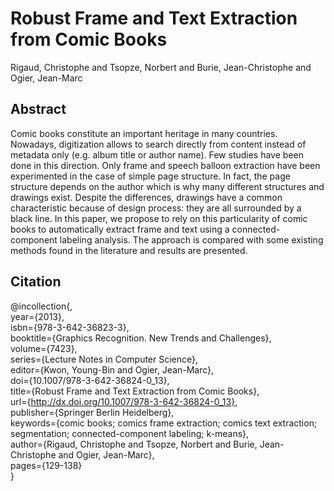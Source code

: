 Robust Frame and Text Extraction from Comic Books
===============================================
Rigaud, Christophe and Tsopze, Norbert and Burie, Jean-Christophe and Ogier, Jean-Marc   
   
Abstract
------------------------------------------------
Comic books constitute an important heritage in many countries. Nowadays, digitization allows to search directly from content instead of metadata only (e.g. album title or author name). Few studies have been done in this direction. Only frame and speech balloon extraction have been experimented in the case of simple page structure. In fact, the page structure depends on the author which is why many different structures and drawings exist. Despite the differences, drawings have a common characteristic because of design process: they are all surrounded by a black line. In this paper, we propose to rely on this particularity of comic books to automatically extract frame and text using a connected-component labeling analysis. The approach is compared with some existing methods found in the literature and results are presented.

Citation
-------------------------------------------------
@incollection{,  
year={2013},  
isbn={978-3-642-36823-3},  
booktitle={Graphics Recognition. New Trends and Challenges},  
volume={7423},  
series={Lecture Notes in Computer Science},  
editor={Kwon, Young-Bin and Ogier, Jean-Marc},  
doi={10.1007/978-3-642-36824-0_13},  
title={Robust Frame and Text Extraction from Comic Books},  
url={http://dx.doi.org/10.1007/978-3-642-36824-0_13},  
publisher={Springer Berlin Heidelberg},  
keywords={comic books; comics frame extraction; comics text extraction; segmentation; connected-component labeling; k-means},  
author={Rigaud, Christophe and Tsopze, Norbert and Burie, Jean-Christophe and Ogier, Jean-Marc},  
pages={129-138}  
}


